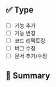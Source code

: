 ## ✅ Type
<!-- 체크박스에 "x"를 입력해주세요. -->
- [ ] 기능 추가
- [ ] 기능 변경
- [ ] 코드 리팩토링
- [ ] 버그 수정
- [ ] 문서 추가/수정

 ## 📌 Summary
<!-- 한 두 줄로 간단하게 적어주세요. -->
